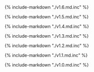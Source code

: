 {% include-markdown "./v1.6.md.inc" %}

{% include-markdown "./v1.5.md.inc" %}

{% include-markdown "./v1.4.md.inc" %}

{% include-markdown "./v1.3.md.inc" %}

{% include-markdown "./v1.2.md.inc" %}

{% include-markdown "./v1.1.md.inc" %}

{% include-markdown "./v1.0.md.inc" %}
